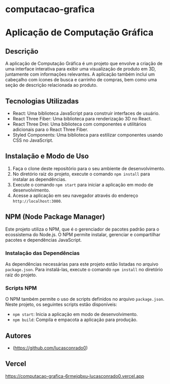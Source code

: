 # computacao-grafica
# Aplicação de Computação Gráfica

## Descrição

A aplicação de Computação Gráfica é um projeto que envolve a criação de uma interface interativa para exibir uma visualização de produto em 3D, juntamente com informações relevantes. A aplicação também inclui um cabeçalho com ícones de busca e carrinho de compras, bem como uma seção de descrição relacionada ao produto.

## Tecnologias Utilizadas

- React: Uma biblioteca JavaScript para construir interfaces de usuário.
- React Three Fiber: Uma biblioteca para renderização 3D no React.
- React Three Drei: Uma biblioteca com componentes e utilitários adicionais para o React Three Fiber.
- Styled Components: Uma biblioteca para estilizar componentes usando CSS no JavaScript.

## Instalação e Modo de Uso

1. Faça o clone deste repositório para o seu ambiente de desenvolvimento.
2. No diretório raiz do projeto, execute o comando `npm install` para instalar as dependências.
3. Execute o comando `npm start` para iniciar a aplicação em modo de desenvolvimento.
4. Acesse a aplicação em seu navegador através do endereço `http://localhost:3000`. 


## NPM (Node Package Manager)

Este projeto utiliza o NPM, que é o gerenciador de pacotes padrão para o ecossistema do Node.js. O NPM permite instalar, gerenciar e compartilhar pacotes e dependências JavaScript.

### Instalação das Dependências

As dependências necessárias para este projeto estão listadas no arquivo `package.json`. Para instalá-las, execute o comando `npm install` no diretório raiz do projeto.

### Scripts NPM

O NPM também permite o uso de scripts definidos no arquivo `package.json`. Neste projeto, os seguintes scripts estão disponíveis:

- `npm start`: Inicia a aplicação em modo de desenvolvimento.
- `npm build`: Compila e empacota a aplicação para produção.


## Autores

- (https://github.com/lucasconrado0) 

## Vercel

https://computacao-grafica-6rmejqbxu-lucasconrado0.vercel.app





